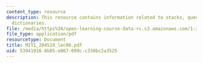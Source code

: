 ```yaml
---
content_type: resource
description: This resource contains information related to stacks, queues, trees and
  dictionaries.
file: /media/https%3A/open-learning-course-data-rc.s3.amazonaws.com/1-204-computer-algorithms-in-systems-engineering-spring-2010/539419168b85e067099cc330bc2a3525_MIT1_204S10_lec06.pdf
file_type: application/pdf
resourcetype: Document
title: MIT1_204S10_lec06.pdf
uid: 53941916-8b85-e067-099c-c330bc2a3525
---
```

